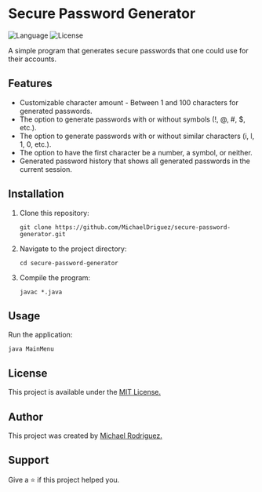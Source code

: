 # Secure Password Generator

![Language](https://img.shields.io/badge/Language-Java-blue)
![License](https://img.shields.io/badge/License-MIT-green)

A simple program that generates secure passwords that one could use for their accounts.

## Features

- Customizable character amount - Between 1 and 100 characters for generated passwords.
- The option to generate passwords with or without symbols (!, @, #, $, etc.).
- The option to generate passwords with or without similar characters (i, l, 1, 0, etc.).
- The option to have the first character be a number, a symbol, or neither.
- Generated password history that shows all generated passwords in the current session.

## Installation

1. Clone this repository:
   ```
   git clone https://github.com/MichaelDriguez/secure-password-generator.git
   ```
2. Navigate to the project directory:
   ```
   cd secure-password-generator
   ```
3. Compile the program:
   ```
   javac *.java
   ```

## Usage

Run the application:

```
java MainMenu
```


## License

This project is available under the [MIT License.](https://github.com/MichaelDriguez/secure-password-generator/blob/main/LICENSE)

## Author

This project was created by [Michael Rodriguez.](https://github.com/MichaelDriguez)

## Support

Give a ⭐️ if this project helped you.
